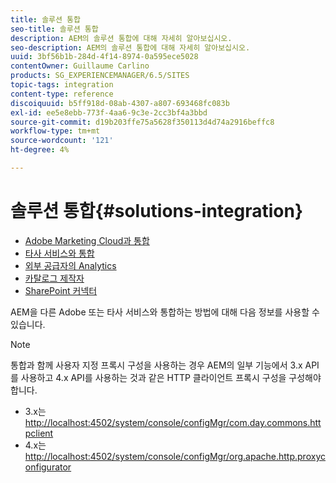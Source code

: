 ```yaml
---
title: 솔루션 통합
seo-title: 솔루션 통합
description: AEM의 솔루션 통합에 대해 자세히 알아보십시오.
seo-description: AEM의 솔루션 통합에 대해 자세히 알아보십시오.
uuid: 3bf56b1b-284d-4f14-8974-0a595ece5028
contentOwner: Guillaume Carlino
products: SG_EXPERIENCEMANAGER/6.5/SITES
topic-tags: integration
content-type: reference
discoiquuid: b5ff918d-08ab-4307-a807-693468fc083b
exl-id: ee5e8ebb-773f-4aa6-9c3e-2cc3bf4a3bbd
source-git-commit: d19b203ffe75a5628f350113d4d74a2916beffc8
workflow-type: tm+mt
source-wordcount: '121'
ht-degree: 4%

---
```


# 솔루션 통합{#solutions-integration}

* [Adobe Marketing Cloud과 통합](/help/sites-administering/marketing-cloud.md)
* [타사 서비스와 통합](/help/sites-administering/third-party-services.md)
* [외부 공급자의 Analytics](/help/sites-administering/external-providers.md)
* [카탈로그 제작자](/help/sites-administering/catalog-producer.md)
* [SharePoint 커넥터](/help/sites-administering/sharepoint-connector.md)

AEM을 다른 Adobe 또는 타사 서비스와 통합하는 방법에 대해 다음 정보를 사용할 수 있습니다.

>[!NOTE]
>
>통합과 함께 사용자 지정 프록시 구성을 사용하는 경우 AEM의 일부 기능에서 3.x API를 사용하고 4.x API를 사용하는 것과 같은 HTTP 클라이언트 프록시 구성을 구성해야 합니다.
>
>* 3.x는 [http://localhost:4502/system/console/configMgr/com.day.commons.httpclient](http://localhost:4502/system/console/configMgr/com.day.commons.httpclient)
>* 4.x는 [http://localhost:4502/system/console/configMgr/org.apache.http.proxyconfigurator](http://localhost:4502/system/console/configMgr/org.apache.http.proxyconfigurator)

>


